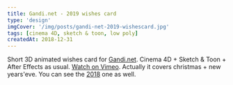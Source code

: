 ```yaml
---
title: Gandi.net - 2019 wishes card
type: 'design'
imgCover: '/img/posts/gandi-net-2019-wishescard.jpg'
tags: [cinema 4D, sketch & toon, low poly]
createdAt: 2018-12-31
---
```


Short 3D animated wishes card for [Gandi.net](http://www.gandi.net). Cinema 4D + Sketch & Toon + After Effects as usual. [Watch on Vimeo](https://vimeo.com/308857296). Actually it covers christmas + new years'eve. You can see the [2018](http://lansolo.dev/gandi-2018-wishescard/) one as well.